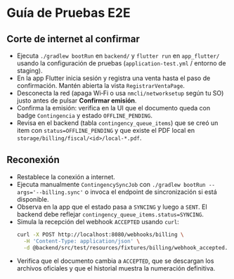 # Guía de Pruebas E2E

## Corte de internet al confirmar
- Ejecuta `./gradlew bootRun` en `backend/` y `flutter run` en `app_flutter/` usando la configuración de pruebas (`application-test.yml` / entorno de staging).
- En la app Flutter inicia sesión y registra una venta hasta el paso de confirmación. Mantén abierta la vista `RegistrarVentaPage`.
- Desconecta la red (apaga Wi‑Fi o usa `nmcli/networksetup` según tu SO) justo antes de pulsar **Confirmar emisión**.
- Confirma la emisión: verifica en la UI que el documento queda con badge `Contingencia` y estado `OFFLINE_PENDING`.
- Revisa en el backend (tabla `contingency_queue_items`) que se creó un item con `status=OFFLINE_PENDING` y que existe el PDF local en `storage/billing/fiscal/<id>/local-*.pdf`.

## Reconexión
- Restablece la conexión a internet.
- Ejecuta manualmente `ContingencySyncJob` con `./gradlew bootRun --args='--billing.sync'` o invoca el endpoint de sincronización si está disponible.
- Observa en la app que el estado pasa a `SYNCING` y luego a `SENT`. El backend debe reflejar `contingency_queue_items.status=SYNCING`.
- Simula la recepción del webhook `ACCEPTED` usando `curl`:
  ```bash
  curl -X POST http://localhost:8080/webhooks/billing \
    -H 'Content-Type: application/json' \
    -d @backend/src/test/resources/fixtures/billing/webhook_accepted.json
  ```
- Verifica que el documento cambia a `ACCEPTED`, que se descargan los archivos oficiales y que el historial muestra la numeración definitiva.

